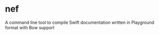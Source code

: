 # nef
A command line tool to compile Swift documentation written in Playground format with Bow support
